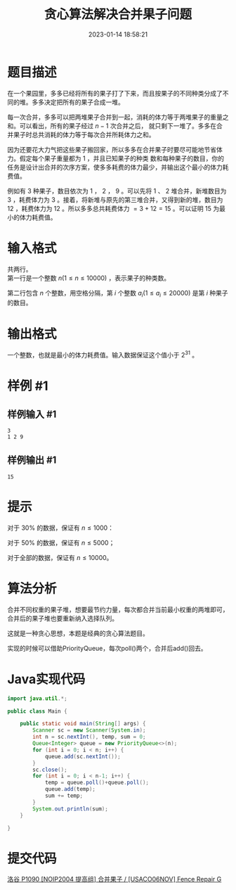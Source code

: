 ﻿---
title: 贪心算法解决合并果子问题
date: 2023-01-14 18:58:21
summary: 本文基于贪心算法解决合并果子问题（洛谷P1090题），用Java编程实现。
mathjax: true
tags:
- 算法
- Java
categories:
- 算法分析与设计
---

# 题目描述

在一个果园里，多多已经将所有的果子打了下来，而且按果子的不同种类分成了不同的堆。多多决定把所有的果子合成一堆。

每一次合并，多多可以把两堆果子合并到一起，消耗的体力等于两堆果子的重量之和。可以看出，所有的果子经过 $n-1$ 次合并之后， 就只剩下一堆了。多多在合并果子时总共消耗的体力等于每次合并所耗体力之和。

因为还要花大力气把这些果子搬回家，所以多多在合并果子时要尽可能地节省体力。假定每个果子重量都为 $1$ ，并且已知果子的种类 数和每种果子的数目，你的任务是设计出合并的次序方案，使多多耗费的体力最少，并输出这个最小的体力耗费值。

例如有 $3$ 种果子，数目依次为 $1$ ， $2$ ， $9$ 。可以先将 $1$ 、 $2$ 堆合并，新堆数目为 $3$ ，耗费体力为 $3$ 。接着，将新堆与原先的第三堆合并，又得到新的堆，数目为 $12$ ，耗费体力为 $12$ 。所以多多总共耗费体力 $=3+12=15$ 。可以证明 $15$ 为最小的体力耗费值。

# 输入格式

共两行。  
第一行是一个整数 $n(1\leq n\leq 10000)$ ，表示果子的种类数。  

第二行包含 $n$ 个整数，用空格分隔，第 $i$ 个整数 $a_i(1\leq a_i\leq 20000)$ 是第 $i$ 种果子的数目。

# 输出格式

一个整数，也就是最小的体力耗费值。输入数据保证这个值小于 $2^{31}$ 。

# 样例 #1

## 样例输入 #1

```
3 
1 2 9
```

## 样例输出 #1

```
15
```

# 提示

对于 $30\%$ 的数据，保证有 $n \le 1000$：

对于 $50\%$ 的数据，保证有 $n \le 5000$；

对于全部的数据，保证有 $n \le 10000$。


# 算法分析

合并不同权重的果子堆，想要最节约力量，每次都合并当前最小权重的两堆即可，合并后的果子堆也要重新纳入选择队列。

这就是一种贪心思想，本题是经典的贪心算法题目。

实现的时候可以借助PriorityQueue，每次poll()两个，合并后add()回去。

# Java实现代码

```java
import java.util.*;

public class Main {

    public static void main(String[] args) {
        Scanner sc = new Scanner(System.in);
        int n = sc.nextInt(), temp, sum = 0;
        Queue<Integer> queue = new PriorityQueue<>(n);
        for (int i = 0; i < n; i++) {
            queue.add(sc.nextInt());
        }
        sc.close();
        for (int i = 0; i < n-1; i++) {
            temp = queue.poll()+queue.poll();
            queue.add(temp);
            sum += temp;
        }
        System.out.println(sum);
    }

}
```

# 提交代码

[洛谷 P1090 \[NOIP2004 提高组\] 合并果子 / \[USACO06NOV\] Fence Repair G](https://www.luogu.com.cn/problem/P1090)
